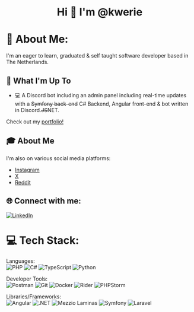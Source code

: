 <!---
kwerie/kwerie is a ✨ special ✨ repository because its `README.md` (this file) appears on your GitHub profile.
You can click the Preview link to take a look at your changes.
--->
<h1 align="center">Hi 👋 I'm @kwerie</h1>

# 💫 About Me:
I'm an eager to learn, graduated & self taught software developer based in The Netherlands.

## 🚀 What I'm Up To

- 💻 A Discord bot including an admin panel including real-time updates with a ~~Symfony back-end~~ C# Backend, Angular front-end & bot written in Discord.~~JS~~NET.

Check out my [portfolio!](https://kwerie.dev/)

## 🎓 About Me

I'm also on various social media platforms:

- [Instagram](kwerieonig)
- [X](https://www.x.com/kwerieonx)
- [Reddit](https://www.reddit.com/u/kwerie)


## 🌐 Connect with me:
[![LinkedIn](https://img.shields.io/badge/LinkedIn-%230077B5.svg?logo=linkedin&logoColor=white)](https://www.linkedin.com/in/ricohermsen/)

# 💻 Tech Stack:
Languages: \
![PHP](https://img.shields.io/badge/PHP-yes?style=flat-square&logo=php&logoColor=white&logoSize=auto&labelColor=%23777BB4&color=%23777BB4)
![C#](https://img.shields.io/badge/C%23-yes?style=flat-square&logo=csharp&logoSize=auto&labelColor=%23512BD4&color=%23512BD4) 
![TypeScript](https://img.shields.io/badge/TypeScript-yes?style=flat-square&logo=typescript&logoColor=white&logoSize=auto&labelColor=%233178C6&color=%233178C6) 
![Python](https://img.shields.io/badge/python-%233776AB.svg?style=for-the-badge&logo=python&logoColor=white)

Developer Tools: \
![Postman](https://img.shields.io/badge/Postman-FF6C37?style=for-the-badge&logo=postman&logoColor=white) 
![Git](https://img.shields.io/badge/git-%23F05033.svg?style=for-the-badge&logo=git&logoColor=white)
![Docker](https://img.shields.io/badge/docker-%230db7ed.svg?style=for-the-badge&logo=docker&logoColor=white) 
![Rider](https://img.shields.io/badge/Rider-yes?style=flat-square&logo=rider&logoColor=white&logoSize=auto&labelColor=%23000000&color=%23000000)
![PHPStorm](https://img.shields.io/badge/PHPStorm-yes?style=flat-square&logo=phpstorm&logoColor=white&logoSize=auto&labelColor=%23000000&color=%23000000)

Libraries/Frameworks: \
![Angular](https://img.shields.io/badge/Angular-yes?style=flat-square&logo=angular&logoColor=white&logoSize=auto&labelColor=%230F0F11&color=%230F0F11)
![.NET](https://img.shields.io/badge/.NET-yes?style=flat-square&logo=dotnet&logoColor=white&logoSize=auto&labelColor=%23512BD4&color=%23512BD4)
![Mezzio Laminas](https://img.shields.io/badge/Mezzio-Laminas-yes?style=flat-square&logoColor=white&logoSize=auto&labelColor=%23000000&color=%23000000)
![Symfony](https://img.shields.io/badge/Symfony-yes?style=flat-square&logo=symfony&logoColor=white&logoSize=auto&labelColor=%23000000&color=%23000000)
![Laravel](https://img.shields.io/badge/Laravel-bleh?style=flat-square&logo=laravel&logoColor=white&logoSize=auto&labelColor=%23FF2D20&color=%23FF2D20)
